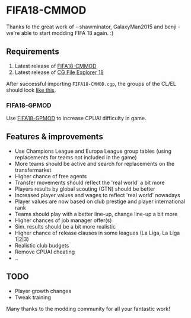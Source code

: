 # FIFA18-CMMOD

Thanks to the great work of - shawminator, GalaxyMan2015 and benji - we're able to start modding FIFA 18 again. :)

## Requirements
1. Latest release of [FIFA18-CMMOD](https://github.com/linuxfreak90/FIFA18-CMMOD/releases)
2. Latest release of [CG File Explorer 18](http://3dgamedevblog.com/wordpress/?sdm_downloads=fifa-18-cgfileexplorer)

After successful importing `FIFA18-CMMOD.cgp`, the groups of the CL/EL should look [like this](https://imgur.com/a/swkaa).

### FIFA18-GPMOD
Use [FIFA18-GPMOD](https://github.com/linuxfreak90/FIFA18-GPMOD/releases) to increase CPUAI difficulty in game.

## Features & improvements
- Use Champions League and Europa League group tables (using replacements for teams not included in the game)
- More teams should be active and search for replacements on the transfermarket
- Higher chance of free agents
- Transfer movements should reflect the 'real world' a bit more
- Players results by global scouting (GTN) should be better
- Increased player values and wages to reflect 'real world' nowadays
- Player values are now based on club prestige and player international rank
- Teams should play with a better line-up, change line-up a bit more
- Higher chances of job manager offer(s)
- Sim. results should be a bit more realistic
- Higher chance of release clauses in some leagues (La Liga, La Liga 1|2|3)
- Realistic club budgets
- Remove CPUAI cheating
- ..

## TODO
- Player growth changes
- Tweak training

Many thanks to the modding community for all your fantastic work!
